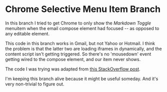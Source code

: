 # Chrome Selective Menu Item Branch

In this branch I tried to get Chrome to only show the *Markdown Toggle* menuitem when the email compose element had focused -- as opposed to any editable element.

This code in this branch works in Gmail, but not Yahoo or Hotmail. I think the problem is that the latter two are loading iframes in dynamically, and the content script isn't getting triggered. So there's no 'mousedown' event getting wired to the compose element, and our item never shows.

The code I was trying was adapted from [this StackOverflow post](http://stackoverflow.com/a/4731303/729729).

I'm keeping this branch alive because it might be useful someday. And it's very non-trivial to figure out.
